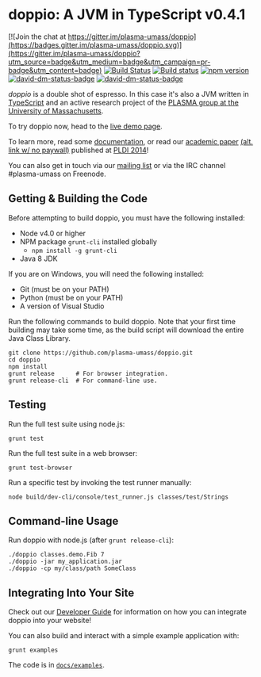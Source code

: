 doppio: A JVM in TypeScript v0.4.1
==================================

[![Join the chat at https://gitter.im/plasma-umass/doppio](https://badges.gitter.im/plasma-umass/doppio.svg)](https://gitter.im/plasma-umass/doppio?utm_source=badge&utm_medium=badge&utm_campaign=pr-badge&utm_content=badge)
[![Build Status](https://travis-ci.org/plasma-umass/doppio.svg?branch=master)](https://travis-ci.org/plasma-umass/doppio)
[![Build status](https://ci.appveyor.com/api/projects/status/tcwicbagl9xi3m6v?svg=true)](https://ci.appveyor.com/project/jvilk/doppio)
[![npm version](https://badge.fury.io/js/doppiojvm.svg)](https://badge.fury.io/js/doppiojvm)
[![david-dm-status-badge](https://david-dm.org/plasma-umass/doppio/master.svg)](https://david-dm.org/plasma-umass/doppio/master#info=dependencies&view=table)
[![david-dm-status-badge](https://david-dm.org/plasma-umass/doppio/master/dev-status.svg)](https://david-dm.org/plasma-umass/doppio/master#info=devDependencies&view=table)

_doppio_ is a double shot of espresso.
In this case it's also a JVM written in [TypeScript](http://www.typescriptlang.org/) and an active research project of the [PLASMA group at the University of Massachusetts](http://plasma.cs.umass.edu/).

To try doppio now, head to the [live demo page](http://plasma-umass.github.io/doppio-demo/).

To learn more, read some [documentation](docs), or read our [academic paper](http://dl.acm.org/citation.cfm?id=2594293) [(alt. link w/ no paywall)](https://plasma-umass.github.io/doppio-demo/paper.pdf) published at [PLDI 2014](http://conferences.inf.ed.ac.uk/pldi2014/)!

You can also get in touch via our [mailing list][mail] or via the IRC channel
\#plasma-umass on Freenode.

[mail]: https://groups.google.com/forum/?fromgroups#!forum/plasma-umass-gsoc

Getting & Building the Code
---------------------------

Before attempting to build doppio, you must have the following installed:
* Node v4.0 or higher
* NPM package `grunt-cli` installed globally
  * `npm install -g grunt-cli`
* Java 8 JDK

If you are on Windows, you will need the following installed:
* Git (must be on your PATH)
* Python (must be on your PATH)
* A version of Visual Studio

Run the following commands to build doppio. Note that your first time building may take some time, as the build script will download the entire Java Class Library.

    git clone https://github.com/plasma-umass/doppio.git
    cd doppio
    npm install
    grunt release      # For browser integration.
    grunt release-cli  # For command-line use.

Testing
-------

Run the full test suite using node.js:

    grunt test

Run the full test suite in a web browser:

    grunt test-browser

Run a specific test by invoking the test runner manually:

    node build/dev-cli/console/test_runner.js classes/test/Strings

Command-line Usage
------------------

Run doppio with node.js (after `grunt release-cli`):

    ./doppio classes.demo.Fib 7
    ./doppio -jar my_application.jar
    ./doppio -cp my/class/path SomeClass

Integrating Into Your Site
--------------------------

Check out our [Developer Guide](docs) for information on how you can integrate doppio into your website!

You can also build and interact with a simple example application with:

    grunt examples

The code is in [`docs/examples`](docs/examples).
